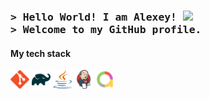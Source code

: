 
<h3 align="left">
        <samp>&gt; Hello World! I am Alexey!  <img src="https://user-images.githubusercontent.com/84721020/125681066-757d6f9e-80c0-4edf-a1e4-94f901683ea9.gif" width="25px"> <br>
         &gt; Welcome to my GitHub profile.             
        </samp>
</h3>

#### My tech stack
<code><img height="30" width="30" src="https://raw.githubusercontent.com/devicons/devicon/master/icons/git/git-original.svg" alt="git"></code>
<code><img height="30" width="30" src="https://raw.githubusercontent.com/r2ff/r2ff/f2491140f7312eabee91833c6ea17a2303bfcec8/svg/gradle-icon.svg" alt="gradle"></code>
<code><img height="30" width="30" src="https://raw.githubusercontent.com/r2ff/r2ff/5cf3340f3fe1780ec56363e25228f2436b4482f7/java.svg" alt="java"></code>
<code><img height="30" width="30" src="https://raw.githubusercontent.com/r2ff/r2ff/44ecf1d6db680e0506e98106ba52a26002ef5b37/svg/jenkins-icon.svg" alt="jenkins"></code>
<code><img height="30" width="30" src="https://raw.githubusercontent.com/r2ff/r2ff/f2491140f7312eabee91833c6ea17a2303bfcec8/svg/allure.svg" alt="allure"></code>





<!--
**r2ff/r2ff** is a ✨ _special_ ✨ repository because its `README.md` (this file) appears on your GitHub profile.

Here are some ideas to get you started:

- 🔭 I’m currently working on ...
- 🌱 I’m currently learning ...
- 👯 I’m looking to collaborate on ...
- 🤔 I’m looking for help with ...
- 💬 Ask me about ...
- 📫 How to reach me: ...
- 😄 Pronouns: ...
- ⚡ Fun fact: ...
-->
